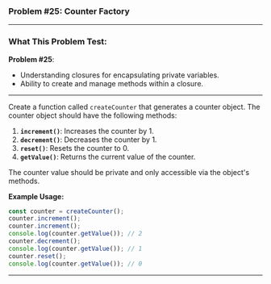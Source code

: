 ### **Problem #25: Counter Factory**

---

### **What This Problem Test:**

**Problem #25**:

-   Understanding closures for encapsulating private variables.
-   Ability to create and manage methods within a closure.

---

Create a function called `createCounter` that generates a counter object. The counter object should have the following methods:

1. **`increment()`**: Increases the counter by 1.
2. **`decrement()`**: Decreases the counter by 1.
3. **`reset()`**: Resets the counter to 0.
4. **`getValue()`**: Returns the current value of the counter.

The counter value should be private and only accessible via the object's methods.

**Example Usage:**

```javascript
const counter = createCounter();
counter.increment();
counter.increment();
console.log(counter.getValue()); // 2
counter.decrement();
console.log(counter.getValue()); // 1
counter.reset();
console.log(counter.getValue()); // 0
```

---
